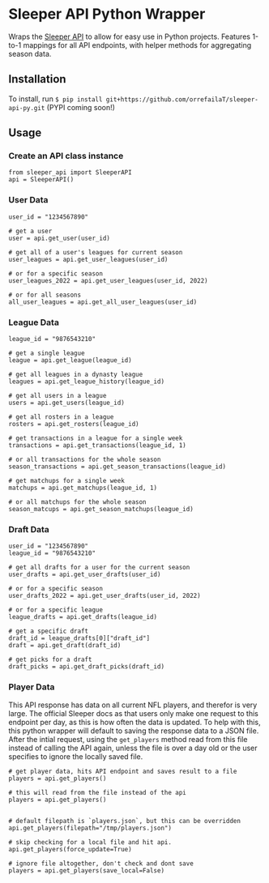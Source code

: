 # Sleeper API Python Wrapper

Wraps the [Sleeper API](https://docs.sleeper.com/) to allow for easy use in Python projects. Features 1-to-1 mappings for all API endpoints, with helper methods for aggregating season data.

## Installation
To install, run `$ pip install git+https://github.com/orrefailaT/sleeper-api-py.git` (PYPI coming soon!)

## Usage
### Create an API class instance
```
from sleeper_api import SleeperAPI
api = SleeperAPI()
```

### User Data
```
user_id = "1234567890"

# get a user
user = api.get_user(user_id)

# get all of a user's leagues for current season
user_leagues = api.get_user_leagues(user_id)

# or for a specific season
user_leagues_2022 = api.get_user_leagues(user_id, 2022)

# or for all seasons
all_user_leagues = api.get_all_user_leagues(user_id)
```

### League Data
```
league_id = "9876543210"

# get a single league
league = api.get_league(league_id)

# get all leagues in a dynasty league
leagues = api.get_league_history(league_id)

# get all users in a league
users = api.get_users(league_id)

# get all rosters in a league
rosters = api.get_rosters(league_id)

# get transactions in a league for a single week
transactions = api.get_transactions(league_id, 1)

# or all transactions for the whole season
season_transactions = api.get_season_transactions(league_id)

# get matchups for a single week
matchups = api.get_matchups(league_id, 1)

# or all matchups for the whole season
season_matcups = api.get_season_matchups(league_id)
```

### Draft Data
```
user_id = "1234567890"
league_id = "9876543210"

# get all drafts for a user for the current season
user_drafts = api.get_user_drafts(user_id)

# or for a specific season
user_drafts_2022 = api.get_user_drafts(user_id, 2022)

# or for a specific league
league_drafts = api.get_drafts(league_id)

# get a specific draft
draft_id = league_drafts[0]["draft_id"]
draft = api.get_draft(draft_id)

# get picks for a draft
draft_picks = api.get_draft_picks(draft_id)
```

### Player Data
This API response has data on all current NFL players, and therefor is very large. The official Sleeper docs as that users only make one request to this endpoint per day, as this is how often the data is updated. To help with this, this python wrapper will default to saving the response data to a JSON file. After the intial request, using the `get_players` method read from this file instead of calling the API again, unless the file is over a day old or the user specifies to ignore the locally saved file. 
```
# get player data, hits API endpoint and saves result to a file
players = api.get_players()

# this will read from the file instead of the api
players = api.get_players()


# default filepath is `players.json`, but this can be overridden
api.get_players(filepath="/tmp/players.json")

# skip checking for a local file and hit api.
api.get_players(force_update=True)

# ignore file altogether, don't check and dont save
players = api.get_players(save_local=False)
```
